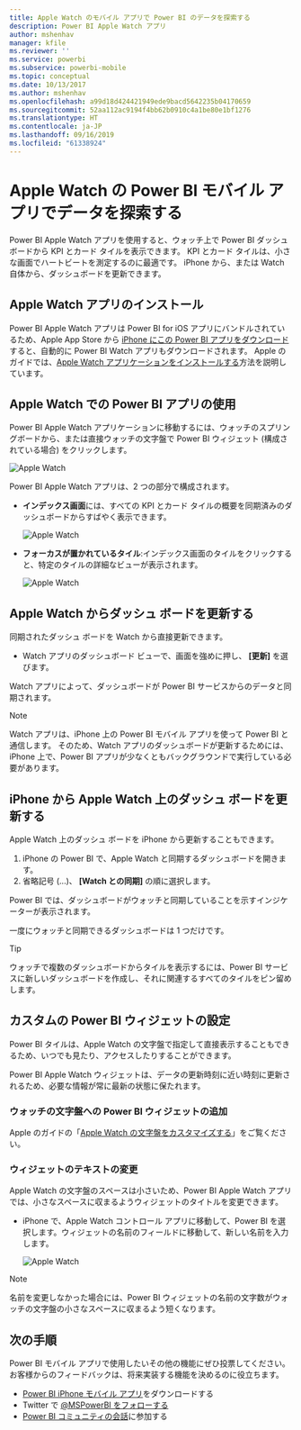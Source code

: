 ```yaml
---
title: Apple Watch のモバイル アプリで Power BI のデータを探索する
description: Power BI Apple Watch アプリ
author: mshenhav
manager: kfile
ms.reviewer: ''
ms.service: powerbi
ms.subservice: powerbi-mobile
ms.topic: conceptual
ms.date: 10/13/2017
ms.author: mshenhav
ms.openlocfilehash: a99d18d424421949ede9bacd5642235b04170659
ms.sourcegitcommit: 52aa112ac9194f4bb62b0910c4a1be80e1bf1276
ms.translationtype: HT
ms.contentlocale: ja-JP
ms.lasthandoff: 09/16/2019
ms.locfileid: "61338924"
---
```

# <a name="explore-your-data-in-the-power-bi-mobile-app-on-your-apple-watch"></a>Apple Watch の Power BI モバイル アプリでデータを探索する
Power BI Apple Watch アプリを使用すると、ウォッチ上で Power BI ダッシュボードから KPI とカード タイルを表示できます。 KPI とカード タイルは、小さな画面でハートビートを測定するのに最適です。 iPhone から、または Watch 自体から、ダッシュボードを更新できます。

## <a name="install-the-apple-watch-app"></a>Apple Watch アプリのインストール
Power BI Apple Watch アプリは Power BI for iOS アプリにバンドルされているため、Apple App Store から [iPhone にこの Power BI アプリをダウンロード](http://go.microsoft.com/fwlink/?LinkId=522062 "iPhone アプリをダウンロード")すると、自動的に Power BI Watch アプリもダウンロードされます。 Apple のガイドでは、[Apple Watch アプリケーションをインストールする](https://support.apple.com/HT204784)方法を説明しています。

## <a name="use-the-power-bi-app-on-the-apple-watch"></a>Apple Watch での Power BI アプリの使用
Power BI Apple Watch アプリケーションに移動するには、ウォッチのスプリングボードから、または直接ウォッチの文字盤で Power BI ウィジェット (構成されている場合) をクリックします。

![Apple Watch](./media/mobile-apple-watch/pbi_aplwatch_complicatn240arrow.png)

Power BI Apple Watch アプリは、2 つの部分で構成されます。

* **インデックス画面**には、すべての KPI とカード タイルの概要を同期済みのダッシュボードからすばやく表示できます。
  
  ![Apple Watch](./media/mobile-apple-watch/pbi_aplwatch_indexscreen240.png)
* **フォーカスが置かれているタイル**:インデックス画面のタイルをクリックすると、特定のタイルの詳細なビューが表示されます。
  
  ![Apple Watch](./media/mobile-apple-watch/pbi_aplwatch_kpi.png)

## <a name="refresh-a-dashboard-from-your-apple-watch"></a>Apple Watch からダッシュ ボードを更新する
同期されたダッシュ ボードを Watch から直接更新できます。

* Watch アプリのダッシュボード ビューで、画面を強めに押し、 **[更新]** を選びます。

Watch アプリによって、ダッシュボードが Power BI サービスからのデータと同期されます。

> [!NOTE]
> Watch アプリは、iPhone 上の Power BI モバイル アプリを使って Power BI と通信します。 そのため、Watch アプリのダッシュボードが更新するためには、iPhone 上で、Power BI アプリが少なくともバックグラウンドで実行している必要があります。
> 
> 

## <a name="refresh-a-dashboard-on-your-apple-watch-from-your-iphone"></a>iPhone から Apple Watch 上のダッシュ ボードを更新する
Apple Watch 上のダッシュ ボードを iPhone から更新することもできます。

1. iPhone の Power BI で、Apple Watch と同期するダッシュボードを開きます。 
2. 省略記号 (...)、 **[Watch との同期]** の順に選択します。

Power BI では、ダッシュボードがウォッチと同期していることを示すインジケーターが表示されます。

一度にウォッチと同期できるダッシュボードは 1 つだけです。

> [!TIP]
> ウォッチで複数のダッシュボードからタイルを表示するには、Power BI サービスに新しいダッシュボードを作成し、それに関連するすべてのタイルをピン留めします。
> 
> 

## <a name="set-a-custom-power-bi-widget"></a>カスタムの Power BI ウィジェットの設定
Power BI タイルは、Apple Watch の文字盤で指定して直接表示することもできるため、いつでも見たり、アクセスしたりすることができます。

Power BI Apple Watch ウィジェットは、データの更新時刻に近い時刻に更新されるため、必要な情報が常に最新の状態に保たれます。

### <a name="add-a-power-bi-widget-to-your-watch-face"></a>ウォッチの文字盤への Power BI ウィジェットの追加
Apple のガイドの「[Apple Watch の文字盤をカスタマイズする](https://support.apple.com/HT205536)」をご覧ください。

### <a name="change-the-text-on-the-widget"></a>ウィジェットのテキストの変更
Apple Watch の文字盤のスペースは小さいため、Power BI Apple Watch アプリでは、小さなスペースに収まるようウィジェットのタイトルを変更できます。

* iPhone で、Apple Watch コントロール アプリに移動して、Power BI を選択します。ウィジェットの名前のフィールドに移動して、新しい名前を入力します。
  
  ![Apple Watch](./media/mobile-apple-watch/pbi_aplwatch_oniphone.png)

> [!NOTE]
> 名前を変更しなかった場合には、Power BI ウィジェットの名前の文字数がウォッチの文字盤の小さなスペースに収まるよう短くなります。 
> 
> 

## <a name="next-steps"></a>次の手順
Power BI モバイル アプリで使用したいその他の機能にぜひ投票してください。お客様からのフィードバックは、将来実装する機能を決めるのに役立ちます。 

* [Power BI iPhone モバイル アプリ](http://go.microsoft.com/fwlink/?LinkId=522062)をダウンロードする
* Twitter で [@MSPowerBI をフォローする](https://twitter.com/MSPowerBI)
* [Power BI コミュニティの会話](http://community.powerbi.com/)に参加する

